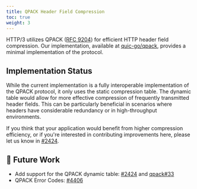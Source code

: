 ```yaml
---
title: QPACK Header Field Compression
toc: true
weight: 3
---
```


HTTP/3 utilizes QPACK ([RFC 9204](https://datatracker.ietf.org/doc/html/rfc9204)) for efficient HTTP header field compression. Our implementation, available at [quic-go/qpack](https://github.com/quic-go/qpack), provides a minimal implementation of the protocol. 

## Implementation Status

While the current implementation is a fully interoperable implementation of the QPACK protocol, it only uses the static compression table. The dynamic table would allow for more effective compression of frequently transmitted header fields. This can be particularly beneficial in scenarios where headers have considerable redundancy or in high-throughput environments.

If you think that your application would benefit from higher compression efficiency, or if you're interested in contributing improvements here, please let us know in [#2424](https://github.com/quic-go/quic-go/issues/2424).

## 📝 Future Work

* Add support for the QPACK dynamic table: [#2424](https://github.com/quic-go/quic-go/issues/2424) and [qpack#33](https://github.com/quic-go/qpack/issues/33)
* QPACK Error Codes: [#4406](https://github.com/quic-go/quic-go/issues/4406)
